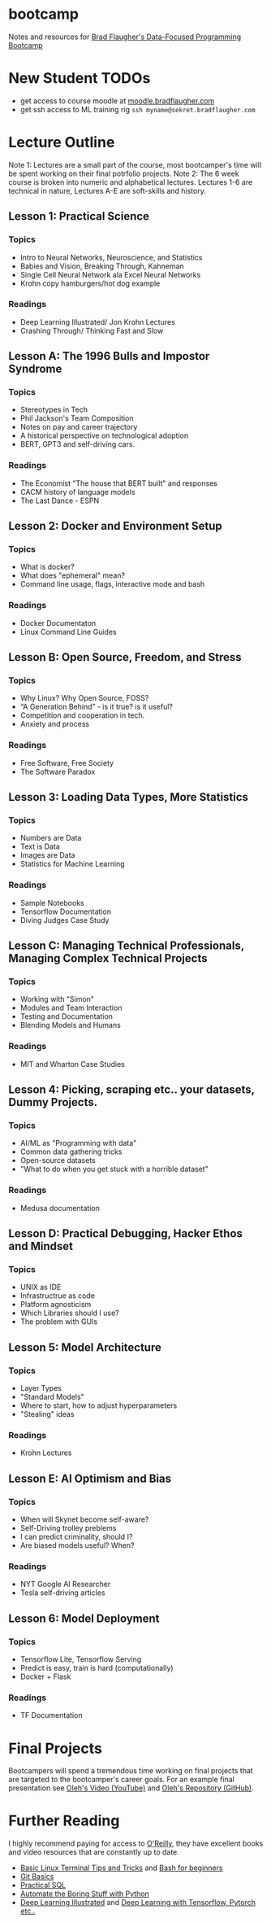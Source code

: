 # bootcamp

Notes and resources for [Brad Flaugher's Data-Focused Programming Bootcamp](https://bradflaugher.com/bootcamp.html)


# New Student TODOs

* get access to course moodle at [moodle.bradflaugher.com](https://moodle.bradflaugher.com)
* get ssh access to ML training rig ```ssh myname@sekret.bradflaugher.com```

# Lecture Outline

Note 1: Lectures are a small part of the course, most bootcamper's time will be spent working on their final potrfolio projects.
Note 2: The 6 week course is broken into numeric and alphabetical lectures. Lectures 1-6 are technical in nature, Lectures A-E are soft-skills and history.

## Lesson 1: Practical Science

### Topics
* Intro to Neural Networks, Neuroscience, and Statistics
* Babies and Vision, Breaking Through, Kahneman
* Single Cell Neural Network ala Excel Neural Networks
* Krohn copy hamburgers/hot dog example

### Readings
* Deep Learning Illustrated/ Jon Krohn Lectures
* Crashing Through/ Thinking Fast and Slow


## Lesson A: The 1996 Bulls and Impostor Syndrome

### Topics
* Stereotypes in Tech
* Phil Jackson's Team Composition
* Notes on pay and career trajectory
* A historical perspective on technological adoption
* BERT, GPT3 and self-driving cars.

### Readings
* The Economist "The house that BERT built" and responses
* CACM history of language models
* The Last Dance - ESPN

## Lesson 2: Docker and Environment Setup

### Topics
* What is docker?
* What does "ephemeral" mean?
* Command line usage, flags, interactive mode and bash

### Readings
* Docker Documentaton
* Linux Command Line Guides

## Lesson B: Open Source, Freedom, and Stress

### Topics
* Why Linux? Why Open Source, FOSS?
* “A Generation Behind” - is it true? is it useful?
* Competition and cooperation in tech.
* Anxiety and process

### Readings
* Free Software, Free Society
* The Software Paradox

## Lesson 3: Loading Data Types, More Statistics

### Topics
* Numbers are Data
* Text is Data
* Images are Data
* Statistics for Machine Learning

### Readings
* Sample Notebooks
* Tensorflow Documentation
* Diving Judges Case Study

## Lesson C: Managing Technical Professionals, Managing Complex Technical Projects

### Topics
* Working with "Simon"
* Modules and Team Interaction
* Testing and Documentation
* Blending Models and Humans

### Readings
* MIT and Wharton Case Studies

## Lesson 4: Picking, scraping etc.. your datasets, Dummy Projects.

### Topics
* AI/ML as "Programming with data"
* Common data gathering tricks
* Open-source datasets
* "What to do when you get stuck with a horrible dataset"	

### Readings
* Medusa documentation

## Lesson D: Practical Debugging, Hacker Ethos and Mindset

### Topics
* UNIX as IDE
* Infrastructrue as code
* Platform agnosticism
* Which Libraries should I use?
* The problem with GUIs

## Lesson 5: Model Architecture

### Topics
* Layer Types
* "Standard Models"
* Where to start, how to adjust hyperparameters
* "Stealing" ideas

### Readings
* Krohn Lectures

## Lesson E: AI Optimism and Bias

### Topics
* When will Skynet become self-aware?
* Self-Driving trolley preblems
* I can predict criminality, should I? 
* Are biased models useful? When?

### Readings
* NYT Google AI Researcher
* Tesla self-driving articles

## Lesson 6: Model Deployment

### Topics
* Tensorflow Lite, Tensorflow Serving
* Predict is easy, train is hard (computationally)
* Docker + Flask

### Readings
* TF Documentation


# Final Projects

Bootcampers will spend a tremendous time working on final projects that are targeted to the bootcamper's career goals. For an example final presentation see [Oleh's Video (YouTube)](https://www.youtube.com/watch?v=I-KL-mWF548) and [Oleh's Repository (GitHub)](https://github.com/MorhaliukOL/ML_Project).

# Further Reading

I highly recommend paying for access to [O'Reilly](https://www.oreilly.com/), they have excellent books and video resources that are constantly up to date.

* [Basic Linux Terminal Tips and Tricks](https://learning.oreilly.com/library/view/basic-linux-terminal/9781484260357/) and [Bash for beginners](https://towardsdatascience.com/basics-of-bash-for-beginners-92e53a4c117a)
* [Git Basics](https://rogerdudler.github.io/git-guide/)
* [Practical SQL](https://learning.oreilly.com/library/view/practical-sql-2nd/9781098129866/)
* [Automate the Boring Stuff with Python](https://automatetheboringstuff.com/)
* [Deep Learning Illustrated](https://www.amazon.com/Deep-Learning-Illustrated-Intelligence-Addison-Wesley/dp/0135116694) and [Deep Learning with Tensorflow, Pytorch etc..](https://learning.oreilly.com/videos/deep-learning-with/9780136617617/)



